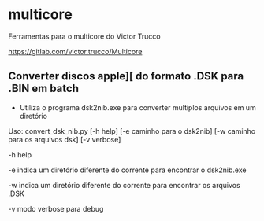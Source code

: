 # multicore
Ferramentas para o multicore do Victor Trucco

https://gitlab.com/victor.trucco/Multicore



## Converter discos apple][ do formato .DSK para .BIN em batch


* Utiliza o programa dsk2nib.exe para converter multiplos arquivos em um diretório


Uso: convert_dsk_nib.py [-h help] [-e <caminho> caminho para o dsk2nib] [-w <caminho> caminho para os arquivos dsk] [-v verbose]


-h help

-e indica um diretório diferente do corrente para encontrar o dsk2nib.exe

-w indica um diretório diferente do corrente para encontrar os arquivos .DSK

-v modo verbose para debug

